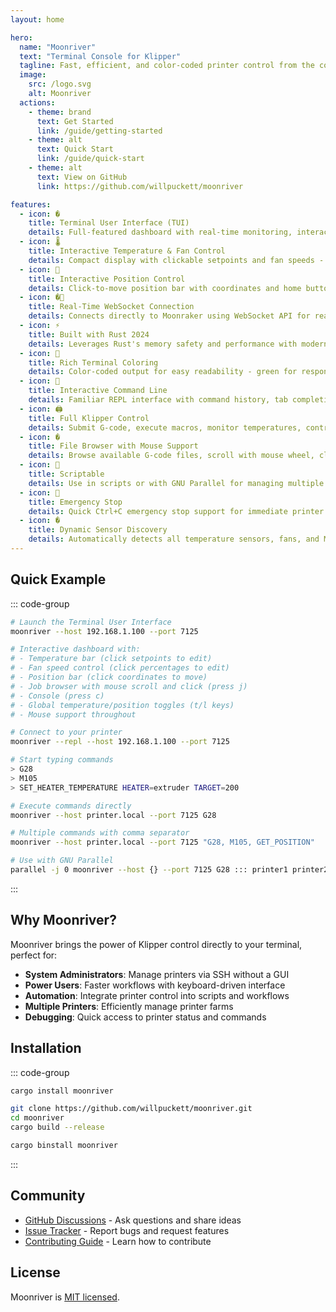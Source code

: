 ```yaml
---
layout: home

hero:
  name: "Moonriver"
  text: "Terminal Console for Klipper"
  tagline: Fast, efficient, and color-coded printer control from the command line
  image:
    src: /logo.svg
    alt: Moonriver
  actions:
    - theme: brand
      text: Get Started
      link: /guide/getting-started
    - theme: alt
      text: Quick Start
      link: /guide/quick-start
    - theme: alt
      text: View on GitHub
      link: https://github.com/willpuckett/moonriver

features:
  - icon: �️
    title: Terminal User Interface (TUI)
    details: Full-featured dashboard with real-time monitoring, interactive controls, and mouse support
  - icon: 🌡️
    title: Interactive Temperature & Fan Control
    details: Compact display with clickable setpoints and fan speeds - click any value to edit and press Enter to apply
  - icon: 📍
    title: Interactive Position Control
    details: Click-to-move position bar with coordinates and home button for quick axis control
  - icon: �🚀
    title: Real-Time WebSocket Connection
    details: Connects directly to Moonraker using WebSocket API for real-time data without polling
  - icon: ⚡
    title: Built with Rust 2024
    details: Leverages Rust's memory safety and performance with modern edition features for maximum speed
  - icon: 🎨
    title: Rich Terminal Coloring
    details: Color-coded output for easy readability - green for responses, yellow for warnings, red for errors
  - icon: 📝
    title: Interactive Command Line
    details: Familiar REPL interface with command history, tab completion, and syntax highlighting
  - icon: 🖨️
    title: Full Klipper Control
    details: Submit G-code, execute macros, monitor temperatures, control fans, and manage your 3D printer
  - icon: �
    title: File Browser with Mouse Support
    details: Browse available G-code files, scroll with mouse wheel, click to select, and start prints instantly
  - icon: 🔧
    title: Scriptable
    details: Use in scripts or with GNU Parallel for managing multiple printers simultaneously
  - icon: 🚨
    title: Emergency Stop
    details: Quick Ctrl+C emergency stop support for immediate printer shutdown
  - icon: �
    title: Dynamic Sensor Discovery
    details: Automatically detects all temperature sensors, fans, and MCU temps - no manual configuration needed
---
```


## Quick Example

::: code-group

```bash [TUI Mode (Default)]
# Launch the Terminal User Interface
moonriver --host 192.168.1.100 --port 7125

# Interactive dashboard with:
# - Temperature bar (click setpoints to edit)
# - Fan speed control (click percentages to edit)
# - Position bar (click coordinates to move)
# - Job browser with mouse scroll and click (press j)
# - Console (press c)
# - Global temperature/position toggles (t/l keys)
# - Mouse support throughout
```

```bash [Interactive Mode]
# Connect to your printer
moonriver --repl --host 192.168.1.100 --port 7125

# Start typing commands
> G28
> M105
> SET_HEATER_TEMPERATURE HEATER=extruder TARGET=200
```

```bash [Scripting Mode]
# Execute commands directly
moonriver --host printer.local --port 7125 G28

# Multiple commands with comma separator
moonriver --host printer.local --port 7125 "G28, M105, GET_POSITION"
```

```bash [Multiple Printers]
# Use with GNU Parallel
parallel -j 0 moonriver --host {} --port 7125 G28 ::: printer1 printer2 printer3
```

:::

## Why Moonriver?

Moonriver brings the power of Klipper control directly to your terminal, perfect
for:

- **System Administrators**: Manage printers via SSH without a GUI
- **Power Users**: Faster workflows with keyboard-driven interface
- **Automation**: Integrate printer control into scripts and workflows
- **Multiple Printers**: Efficiently manage printer farms
- **Debugging**: Quick access to printer status and commands

## Installation

::: code-group

```bash [Cargo]
cargo install moonriver
```

```bash [From Source]
git clone https://github.com/willpuckett/moonriver.git
cd moonriver
cargo build --release
```

```bash [Cargo Binstall]
cargo binstall moonriver
```

:::

## Community

- [GitHub Discussions](https://github.com/willpuckett/moonriver/discussions) -
  Ask questions and share ideas
- [Issue Tracker](https://github.com/willpuckett/moonriver/issues) - Report bugs
  and request features
- [Contributing Guide](/contributing/development) - Learn how to contribute

## License

Moonriver is
[MIT licensed](https://github.com/willpuckett/moonriver/blob/main/LICENSE-MIT).

